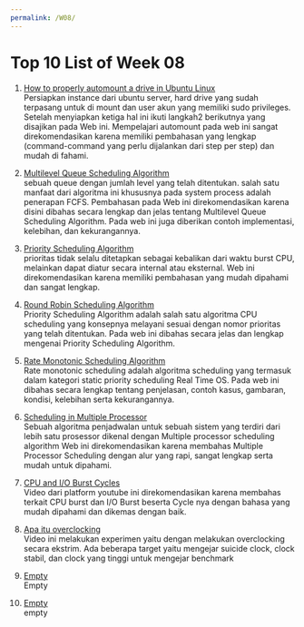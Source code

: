 ```yaml
---
permalink: /W08/
---
```


# Top 10 List of Week 08
1. [How to properly automount a drive in Ubuntu Linux](https://www.techrepublic.com/article/how-to-properly-automount-a-drive-in-ubuntu-linux/)<br>
Persiapkan instance dari ubuntu server, hard drive yang sudah terpasang untuk di mount dan user akun yang memiliki sudo privileges. Setelah menyiapkan
ketiga hal ini ikuti langkah2 berikutnya yang disajikan pada Web ini. Mempelajari automount pada web ini sangat direkomendasikan karena memiliki pembahasan
yang lengkap (command-command yang perlu dijalankan dari step per step) dan mudah di fahami.

2. [Multilevel Queue Scheduling Algorithm](https://www.studytonight.com/operating-system/multilevel-queue-scheduling)<br>
sebuah queue dengan jumlah level yang telah ditentukan. salah satu manfaat dari algoritma ini khususnya pada
system process adalah penerapan FCFS. Pembahasan pada Web ini direkomendasikan karena
disini dibahas secara lengkap dan jelas tentang Multilevel Queue Scheduling Algorithm. 
Pada web ini juga diberikan contoh implementasi, kelebihan, dan kekurangannya.

3. [Priority Scheduling Algorithm](https://www.studytonight.com/operating-system/priority-scheduling)<br>
prioritas tidak selalu ditetapkan sebagai kebalikan dari waktu burst CPU, melainkan dapat diatur secara internal atau eksternal. Web
ini direkomendasikan karena memiliki pembahasan yang mudah dipahami dan sangat lengkap.

4. [Round Robin Scheduling Algorithm](https://www.geeksforgeeks.org/program-round-robin-scheduling-set-1/)<br>
Priority Scheduling Algorithm adalah salah satu algoritma CPU scheduling yang konsepnya melayani 
sesuai dengan nomor prioritas yang telah ditentukan. 
Pada web ini dibahas secara jelas dan lengkap mengenai Priority Scheduling Algorithm.

5. [Rate Monotonic Scheduling Algorithm](https://www.geeksforgeeks.org/rate-monotonic-scheduling/)<br>
Rate monotonic scheduling adalah algoritma scheduling yang termasuk dalam kategori static priority scheduling Real Time OS. 
Pada web ini dibahas secara lengkap tentang penjelasan, contoh kasus, gambaran, kondisi, kelebihan serta kekurangannya.

6. [Scheduling in Multiple Processor](https://binaryterms.com/multiple-processor-scheduling.html)<br>
Sebuah algoritma penjadwalan untuk sebuah sistem yang terdiri dari lebih satu prosessor dikenal dengan Multiple processor scheduling algorithm
Web ini direkomendasikan karena membahas Multiple Processor Scheduling dengan alur yang rapi, sangat lengkap serta mudah untuk dipahami.

7. [CPU and I/O Burst Cycles](https://www.youtube.com/watch?v=pVzb3TUcDLo)<br>
Video dari platform youtube ini direkomendasikan karena membahas terkait CPU burst dan I/O Burst beserta Cycle nya dengan
bahasa yang mudah dipahami dan dikemas dengan baik.

8. [Apa itu overclocking](https://www.youtube.com/watch?v=dDNySjmoU8w)<br>
Video ini melakukan experimen yaitu dengan melakukan overclocking secara ekstrim. Ada beberapa target yaitu mengejar suicide clock, clock stabil, 
dan clock yang tinggi untuk mengejar benchmark

9. [Empty](https://en.wikipedia.org/wiki/9)<br>
Empty

10. [Empty](empty)<br>
empty
